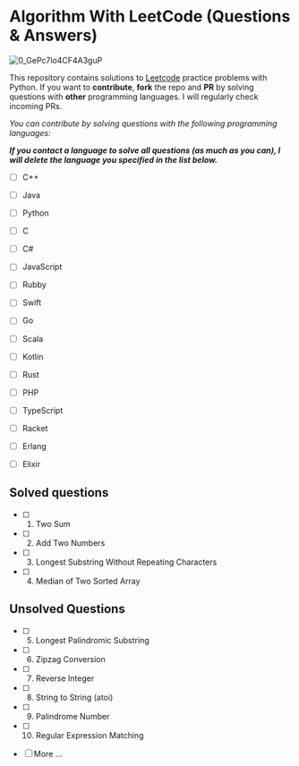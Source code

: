 ﻿# Algorithm With LeetCode (Questions & Answers)

![0_GePc7lo4CF4A3guP](https://user-images.githubusercontent.com/54971670/146211644-da59aff7-0cbc-4986-b748-432315ef1d45.png)

This repository contains solutions to [Leetcode](https://leetcode.com/problemset/all/) practice problems with Python. If you want to **contribute**, **fork** the repo and **PR** by solving questions with **other** programming languages. I will regularly check incoming PRs.

 *You can contribute by solving questions with the following programming languages:*
 
 ***If you contact a language to solve all questions (as much as you can), I will delete the language you specified in the list below.***

 - [ ]  C++
 - [ ] Java
 - [ ] Python
 - [ ]  C
 - [ ] C#
 - [ ] JavaScript
 - [ ] Rubby
 - [ ] Swift
 - [ ] Go
 - [ ] Scala
 - [ ] Kotlin
 - [ ] Rust
 - [ ] PHP
 - [ ] TypeScript
 - [ ] Racket
 - [ ] Erlang
 - [ ] Elixir


## Solved questions
- [ ] 1. Two Sum
- [ ] 2. Add Two Numbers
- [ ] 3. Longest Substring Without Repeating Characters
- [ ] 4. Median of Two Sorted Array


## Unsolved Questions
 
- [ ] 5. Longest Palindromic Substring
- [ ] 6. Zipzag Conversion
- [ ] 7. Reverse Integer
- [ ] 8. String to String (atoi)
- [ ] 9. Palindrome Number
- [ ] 10. Regular Expression Matching
- [ ]  More ...

